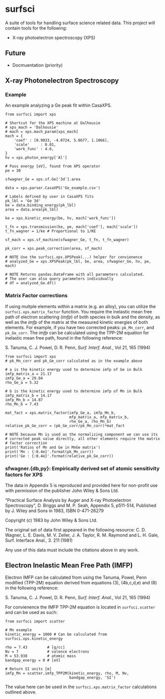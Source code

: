 # surfsci

A suite of tools for handling surface science related data. This project will
contain tools for the following:

* X-ray photoelectron spectroscopy (XPS)

## Future

* Docmuentation (priority)

## X-ray Photonelectron Spectroscopy

### Example

An example analyzing a Ge peak fit within CasaXPS.

	from surfsci import xps

	# Shortcut for the XPS machine at Dalhousie
	# xps_mach = 'Dalhousie'
	# mach = xps.mach_param[xps_mach]
	mach = {
		'coef' : [0.9033, -4.0724, 5.0677, 1.1066],
		'scale'     : 0.01,
		'work_func' : 4.6,
	}
	hv = xps.photon_energy['Al']

	# Pass energy [eV], found from XPS operator
	pe = 30

	sfwagner_Ge = xps.sf.Ge['3d'].area

	data = xps.parser.CasaXPS('Ge_example.csv')

	# Labels defined by user in CasaXPS fits
	pk_lbl = 'Ge 3d'
	be = data.binding_energy(pk_lbl)
	area = data.area(pk_lbl)

	ke = xps.kinetic_energy(be, hv, mach['work_func'])

	t_fn = xps.transmission(ke, pe, mach['coef'], mach['scale'])
	t_fn_wagner = 1/ke # Proportional to 1/KE

	sf_mach = xps.sf_machine(sfwagner_Ge, t_fn, t_fn_wagner)

	pk_corr = xps.peak_correction(area, sf_mach)

	# NOTE Use the surfsci.xps.XPSPeak(...) helper for convienence
	# analyzed_Ge = xps.XPSPeak(pk_lbl, be, area, sfwagner_Ge, hv, pe, mach)

	# NOTE Returns pandas.DataFrame with all parameters calculated.
	# The user can also query parameters individually
	# df = analyzed_Ge.df()

### Matrix Factor corrections

If using multple elements within a matrix (e.g. an alloy), you can utilize the
`surfsci.xps.matrix_factor` function. You require the inelastic mean free path
of electron scattering (*imfp*) of both species in bulk and the density, as
well as the *imfp* of the matrix at the measured kinetic energies of both
elements. For example, if you have two corrected peaks: `pk_Mn_corr`, and
`pk_Ge_corr`. The *imfp* can be calculated using the TPP-2M equation for
inelastic mean free path, found in the following reference:

S. Tanuma, C. J. Powel, D. R. Penn, *Surf. Interf. Anal.*, Vol 21, 165 (1994)


	from surfsci import xps
	# pk_Mn_corr and pk_Ge_corr calculated as in the example above

	# a is the kinetic energy used to determine imfp of Ge in Bulk
	imfp_matrix_a = 21.17
	imfp_Ge_a = 29.84
	rho_Ge_a = 5.32

	# b is the kinetic energy used to determine imfp of Mn in Bulk
	imfp_matrix_b = 14.17
	imfp_Mn_b = 14.87
	rho_Mn_b = 7.43

	mat_fact = xps.matrix_factor(imfp_Ge_a, imfp_Mn_b,
								 mfp_matrix_a, mfp_matrix_b,
								 rho_Ge_a, rho_Mn_b)
	relative_pk_Ge_corr = (pk_Ge_corr/pk_Mn_corr)*mat_fact

	# NOTE because Mn is used as the normalizing component we can use its
	# corrected peak value directly, all other elements require the matrix
	# factor correction
	print('Ratios of Mn and Ge in MnGe matrix')
	print('Mn : {:0.4e}'.format(pk_Mn_corr))
	print('Ge : {:0.4e}'.format(relative_pk_Ge_corr))

### sfwagner.{db,py}: Empirically derived set of atomic sensitivity factors for XPS

The data in Appendix 5 is reproduced and provided here for non-profit use with
permission of the publisher John Wiley & Sons Ltd.

"Practical Surface Analysis by Auger and X-ray Photoelectron Spectroscopy",
D. Briggs and M. P. Seah,
Appendix 5, p511-514,
Published by J. Wiley and Sons in 1983, ISBN 0-471-26279

Copyright (c) 1983 by John Wiley & Sons Ltd.

The original set of data first appeared in the following resource:
C. D. Wagner, L. E. Davis, M. V. Zeller, J. A. Taylor, R. M. Raymond and L. H. Gale,
Surf. Interface Anal., 3. 211 (1981)

Any use of this data must include the citations above in any work.

## Electron Inelastic Mean Free Path (IMFP)
Electron IMFP can be calculated from using the Tanuma, Powel, Penn modified
(TPP-2M) equation derived from equations (3), (4b,c,d,e) and (8) in the
following reference:

S. Tanuma, C. J. Powel, D. R. Penn, *Surf. Interf. Anal.*, Vol 21, 165 (1994)

For convienence the IMFP TPP-2M equation is located in `surfsci.scatter` and
can be used as such:

	from surfsci import scatter

	# Mn example
	kinetic_energy = 1000 # Can be calculated from surfsci.xps.kinetic_energy

	rho = 7.43         # [g/cc]
	Nv = 7             # valence electrons
	M = 53.938         # atomic mass
	bandgap_energy = 0 # [eV]

	# Return SI units [m]
	imfp_Mn = scatter.imfp_TPP2M(kinetic_energy, rho, M, Nv,
								 bandgap_energy, 'SI')

The value here can be used in the `surfsci.xps.matrix_factor` calculations
outlined above.

